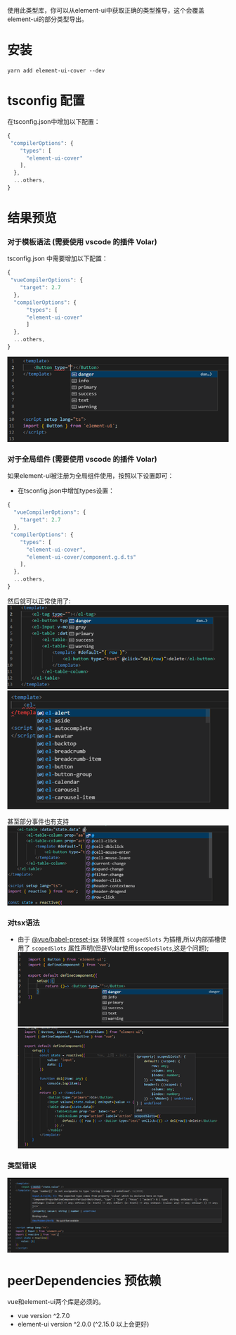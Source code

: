 使用此类型库，你可以从element-ui中获取正确的类型推导，这个会覆盖element-ui的部分类型导出。

# 安装
`yarn add element-ui-cover --dev`

# tsconfig 配置
在tsconfig.json中增加以下配置：
```js
{ 
 "compilerOptions": {
    "types": [
      "element-ui-cover"
    ], 
  },
  ...others,
}
```

# 结果预览
### 对于模板语法 (需要使用 vscode 的插件 Volar)
tsconfig.json 中需要增加以下配置：
```js
{ 
 "vueCompilerOptions": {
    "target": 2.7
  },
  "compilerOptions": {
      "types": [
      "element-ui-cover"
      ]
  },
  ...others,
}
```
![template view](./button.png)

### 对于全局组件 (需要使用 vscode 的插件 Volar)
如果element-ui被注册为全局组件使用，按照以下设置即可：
- 在tsconfig.json中增加types设置：
```js
{ 
  "vueCompilerOptions": {
    "target": 2.7
  },
 "compilerOptions": {
    "types": [
      "element-ui-cover",
      "element-ui-cover/component.g.d.ts"
    ], 
  },
  ...others,
}
```
然后就可以正常使用了:
![global components view](./com.g.png)
![global components option view](./comopt.png)

甚至部分事件也有支持
![events view](./events.png)

### 对tsx语法
- 由于 [@vue/babel-preset-jsx](https://github.com/vuejs/jsx-vue2) 转换属性 `scopedSlots` 为插槽,所以内部插槽使用了 `scopedSlots` 属性声明(但是Volar使用`$scopedSlots`,这是个问题);
![tsx view](./buttonjsx.png)
![slots view](./slots.png)

### 类型错误
![type error view](./error.png)

# peerDependencies 预依赖
vue和element-ui两个库是必须的。
- vue version ^2.7.0
- element-ui version ^2.0.0 (^2.15.0 以上会更好)

